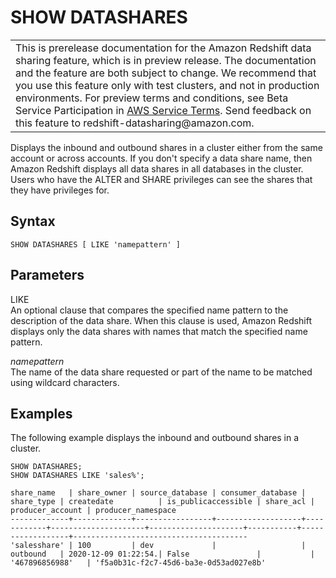 # SHOW DATASHARES<a name="r_SHOW_DATASHARES"></a>


|  | 
| --- |
| This is prerelease documentation for the Amazon Redshift data sharing feature, which is in preview release\. The documentation and the feature are both subject to change\. We recommend that you use this feature only with test clusters, and not in production environments\. For preview terms and conditions, see Beta Service Participation in [AWS Service Terms](https://aws.amazon.com/service-terms/)\. Send feedback on this feature to redshift\-datasharing@amazon\.com\.   | 

Displays the inbound and outbound shares in a cluster either from the same account or across accounts\. If you don't specify a data share name, then Amazon Redshift displays all data shares in all databases in the cluster\. Users who have the ALTER and SHARE privileges can see the shares that they have privileges for\. 

## Syntax<a name="r_SHOW_DATASHARES-synopsis"></a>

```
SHOW DATASHARES [ LIKE 'namepattern' ] 
```

## Parameters<a name="r_SHOW_DATASHARES-parameters"></a>

LIKE  
An optional clause that compares the specified name pattern to the description of the data share\. When this clause is used, Amazon Redshift displays only the data shares with names that match the specified name pattern\.

*namepattern*  
The name of the data share requested or part of the name to be matched using wildcard characters\.

## Examples<a name="r_SHOW_DATASHARES-examples"></a>

The following example displays the inbound and outbound shares in a cluster\. 

```
SHOW DATASHARES;
SHOW DATASHARES LIKE 'sales%';

share_name   | share_owner | source_database | consumer_database | share_type | createdate          | is_publicaccessible | share_acl | producer_account | producer_namespace 
-------------+-------------+-----------------+-------------------+------------+---------------------+---------------------+-----------+------------------+---------------------------------------
'salesshare' | 100         | dev             |                   | outbound   | 2020-12-09 01:22:54.| False               |           | '467896856988'   | 'f5a0b31c-f2c7-45d6-ba3e-0d53ad027e8b'
```